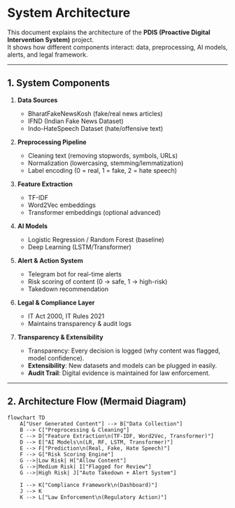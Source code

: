 # System Architecture

This document explains the architecture of the **PDIS (Proactive Digital Intervention System)** project.  
It shows how different components interact: data, preprocessing, AI models, alerts, and legal framework.

---

## 1. System Components

1. **Data Sources**  
   - BharatFakeNewsKosh (fake/real news articles)  
   - IFND (Indian Fake News Dataset)  
   - Indo-HateSpeech Dataset (hate/offensive text)  

2. **Preprocessing Pipeline**  
   - Cleaning text (removing stopwords, symbols, URLs)  
   - Normalization (lowercasing, stemming/lemmatization)  
   - Label encoding (0 = real, 1 = fake, 2 = hate speech)  

3. **Feature Extraction**  
   - TF-IDF  
   - Word2Vec embeddings  
   - Transformer embeddings (optional advanced)  

4. **AI Models**  
   - Logistic Regression / Random Forest (baseline)  
   - Deep Learning (LSTM/Transformer)  

5. **Alert & Action System**  
   - Telegram bot for real-time alerts  
   - Risk scoring of content (0 → safe, 1 → high-risk)  
   - Takedown recommendation  

6. **Legal & Compliance Layer**  
   - IT Act 2000, IT Rules 2021  
   - Maintains transparency & audit logs

7. **Transparency & Extensibility**
   - Transparency: Every decision is logged (why content was flagged, model confidence).
   - **Extensibility**: New datasets and models can be plugged in easily.
   - **Audit Trail**: Digital evidence is maintained for law enforcement.

---

## 2. Architecture Flow (Mermaid Diagram)

```mermaid
flowchart TD
    A["User Generated Content"] --> B["Data Collection"]
    B --> C["Preprocessing & Cleaning"]
    C --> D["Feature Extraction\n(TF-IDF, Word2Vec, Transformer)"]
    D --> E["AI Models\n(LR, RF, LSTM, Transformer)"]
    E --> F["Prediction\n(Real, Fake, Hate Speech)"]
    F --> G["Risk Scoring Engine"]
    G -->|Low Risk| H["Allow Content"]
    G -->|Medium Risk| I["Flagged for Review"]
    G -->|High Risk| J["Auto Takedown + Alert System"]

    I --> K["Compliance Framework\n(Dashboard)"]
    J --> K
    K --> L["Law Enforcement\n(Regulatory Action)"]


